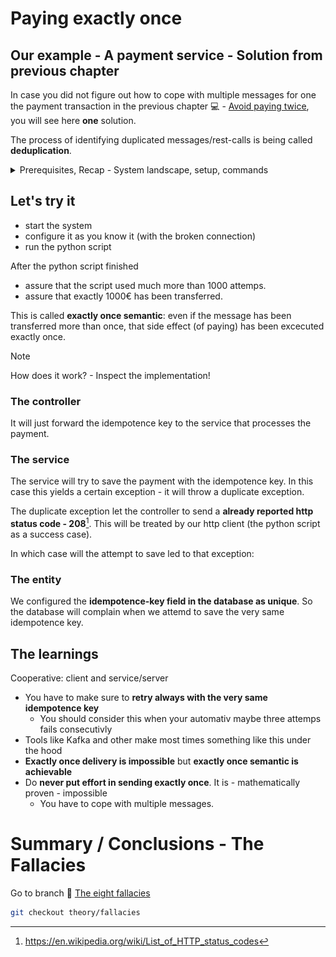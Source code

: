 # Paying exactly once

## Our example - A payment service - Solution from previous chapter

In case you did not figure out how to cope with multiple messages for one the payment transaction in the previous chapter :computer: - [Avoid paying twice](https://github.com/in-der-kothe/exactly-once-semantics/tree/code/avoid-paying-twice), you will see here **one** solution.

The process of identifying duplicated messages/rest-calls is being called **deduplication**.

<details>
  <summary>Prerequisites, Recap - System landscape, setup, commands</summary>

## Prerequisites

See :computer: [A Naive payment system](https://github.com/in-der-kothe/exactly-once-semantics/tree/code/naive-payment-system)
  
### System landscape
![image](architecture.svg)

### REST-Services and known commands / REST-calls
- `payment.http` / [payment.http](https://github.com/in-der-kothe/exactly-once-semantics/blob/code/never-pay-too-little/payment.http)
  - use `STATS-Endpoint` to assure no money has been transferred
  - use `DIRECT-Payments-Endpoint` ONE time to transfer ONE €.
  - use `Delete all transactions` to delete all the money 💸
- `toxi.http` / [toxi.http](https://github.com/in-der-kothe/exactly-once-semantics/blob/code/never-pay-too-little/toxi.http)
  - use 'Configure Proxy' to configure the toxi proxy
  - `set upstream-reset-peer toxic` - a broken connection before the request reaches the payment services, with a likelyhood of 30%
  - `set downstream-reset-peer toxic` - a broken connection after the request should return to client, again with a likelyhood of 30%

### System setup -  not essential but maybe helpful
Make sure, all services are shutdown and the system is 'clear' to start again with a slightly different behaviour.

Setup your system as before:
```bash
./build-and-run-docker.sh
# or
./build-and-run-podman.sh

# you can skip this, when you still have the venv directory from the previous chapter and have activated that environment
python3 -m venv venv
source ./venv/bin/activate
pip install -r requirements.txt
```
</details>

## Let's try it

* start the system
* configure it as you know it (with the broken connection)
* run the python script

After the python script finished
* assure that the script used much more than 1000 attemps.
* assure that exactly 1000€ has been transferred.

This is called **exactly once semantic**: even if the message has been transferred more than once, that side effect (of paying) has been excecuted exactly once.

> [!NOTE]
> How does it work? - Inspect the implementation!

### The controller

It will just forward the idempotence key to the service that processes the payment.

### The service

The service will try to save the payment with the idempotence key. In this case this yields a certain exception - it will throw a duplicate exception. 

The duplicate exception let the controller to send a **already reported http status code - 208**[^1]. This will be treated by our http client (the python script as a success case).

In which case will the attempt to save led to that exception:

### The entity

We configured the **idempotence-key field in the database as unique**. So the database will complain when we attemd to save the very same idempotence key.

## The learnings

Cooperative: client and service/server
- You have to make sure to **retry always with the very same idempotence key**
  - You should consider this when your automativ maybe three attemps fails consecutivly
- Tools like Kafka and other make most times something like this under the hood
- **Exactly once delivery is impossible** but **exactly once semantic is achievable**
- Do **never put effort in sending exactly once**. It is - mathematically proven - impossible
  - You have to cope with multiple messages.

# Summary / Conclusions - The Fallacies
Go to branch :book: [The eight fallacies](https://github.com/in-der-kothe/exactly-once-semantics/tree/theory/fallacies)

```bash
git checkout theory/fallacies
```

[^1]: https://en.wikipedia.org/wiki/List_of_HTTP_status_codes
